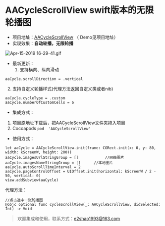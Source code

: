 # AACycleScrollView  swift版本的无限轮播图
- 项目地址：[AACycleScrollView](https://github.com/Fxxxxxx/AACycleScrollView)
（ Demo见项目地址）
- 实现效果：**自动轮播，无限轮播**

![Apr-15-2019 16-29-41.gif](https://upload-images.jianshu.io/upload_images/3569202-7ed31238266a5f68.gif?imageMogr2/auto-orient/strip)

- 最新更新：
   1. 支持横向、纵向滑动
```
aaCycle.scrollDirection = .vertical
```
   2. 支持自定义轮播样式(代理方法返回自定义类或者nib)
```
aaCycle.cycleType = .custom
aaCycle.numberOfCustomCells = 6
```


- 集成方式：
1. 项目原地址下载后，把AACycleScrollView文件夹拖入项目
2. Cocoapods   ```pod  'AACycleScrollView' ```

- 使用方式：
```
let aaCycle = AACycleScrollView.init(frame: CGRect.init(x: 0, y: 80, width: kScreenW, height: 200))
aaCycle.imagesUrlStringGroup = []            //网络图片
aaCycle.imagesNameStringGroup = []      //本地图片
aaCycle.autoScrollTimeInterval = 2
aaCycle.pageControlOffset = UIOffset.init(horizontal: kScreenW / 2 - 50, vertical: 0)
view.addSubview(aaCycle)
```
代理方法：
```
//点击选中一张轮播图
@objc optional func cycleScrollView(_: AACycleScrollView, didSelected: Int) -> Void

```

>欢迎集成和使用，联系方式：e2shao1993@163.com
